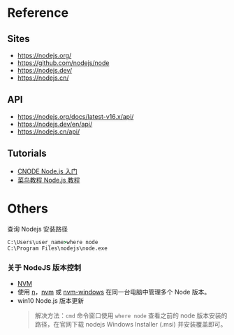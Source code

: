 # Reference

## Sites
- https://nodejs.org/
- https://github.com/nodejs/node
- https://nodejs.dev/
- https://nodejs.cn/


## API
- https://nodejs.org/docs/latest-v16.x/api/
- https://nodejs.dev/en/api/
- https://nodejs.cn/api/


## Tutorials
- [CNODE Node.js 入门](https://cnodejs.org/getstart) 
- [菜鸟教程 Node.js 教程](https://www.runoob.com/nodejs/nodejs-install-setup.html) 


# Others


查询 Nodejs 安装路径
```cmd
C:\Users\user_name>where node
C:\Program Files\nodejs\node.exe
```


### 关于 NodeJS 版本控制
- [NVM](./NVM.md) 
- 使用 [n](https://github.com/tj/n)，[nvm](https://github.com/nvm-sh/nvm) 或 [nvm-windows](https://github.com/coreybutler/nvm-windows) 在同一台电脑中管理多个 Node 版本。
- win10 Node.js 版本更新
	> 解决方法：`cmd` 命令窗口使用 `where node` 查看之前的 node 版本安装的路径，在官网下载 nodejs Windows Installer (.msi) 并安装覆盖即可。

